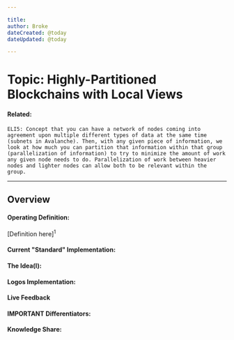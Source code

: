 ```yaml
---

title:
author: Broke
dateCreated: @today
dateUpdated: @today

---
```


# Topic: Highly-Partitioned Blockchains with Local Views
#### Related:
`ELI5: Concept that you can have a network of nodes coming into agreement upon multiple different types of data at the same time (subnets in Avalanche). Then, with any given piece of information, we look at how much you can partition that information within that group (parallelization of information) to try to minimize the amount of work any given node needs to do. Parallelization of work between heavier nodes and lighter nodes can allow both to be relevant within the group.`

---

## Overview

#### Operating Definition:
[Definition here]<sup>1</sup>

#### Current "Standard" Implementation:


#### The Idea(l):


#### Logos Implementation:


#### Live Feedback


#### IMPORTANT Differentiators:


#### Knowledge Share: